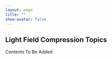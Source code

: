 ```yaml
---
layout: page
title: ""
show-avatar: false
---
```


## Light Field Compression Topics

Contents To Be Added.

